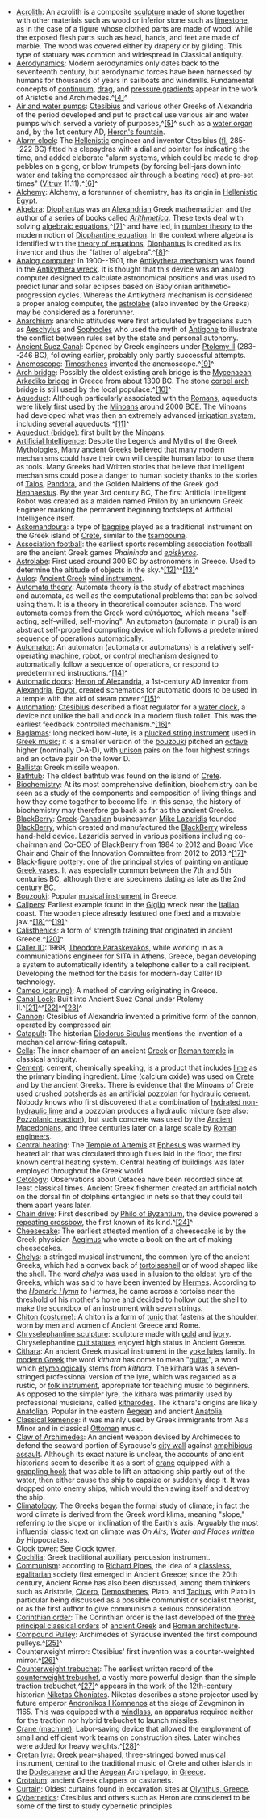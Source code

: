 -   [Acrolith](https://en.wikipedia.org/wiki/Acrolith "Acrolith"): An acrolith is a composite [sculpture](https://en.wikipedia.org/wiki/Sculpture "Sculpture") made of stone together with other materials such as wood or inferior stone such as [limestone](https://en.wikipedia.org/wiki/Limestone "Limestone"), as in the case of a figure whose clothed parts are made of wood, while the exposed flesh parts such as head, hands, and feet are made of marble. The wood was covered either by drapery or by gilding. This type of statuary was common and widespread in Classical antiquity.
-   [Aerodynamics](https://en.wikipedia.org/wiki/Aerodynamics): Modern aerodynamics only dates back to the seventeenth century, but aerodynamic forces have been harnessed by humans for thousands of years in sailboats and windmills. Fundamental concepts of [continuum](https://en.wikipedia.org/wiki/Continuum_mechanics "Continuum mechanics"), [drag](https://en.wikipedia.org/wiki/Aerodynamic_drag "Aerodynamic drag"), and [pressure gradients](https://en.wikipedia.org/wiki/Pressure_gradient "Pressure gradient") appear in the work of Aristotle and Archimedes.^[[4]](https://en.wikipedia.org/wiki/List_of_Greek_inventions_and_discoveries#cite_note-4)^
-   [Air and water pumps](https://en.wikipedia.org/wiki/Hydraulics "Hydraulics"): [Ctesibius](https://en.wikipedia.org/wiki/Ctesibius "Ctesibius") and various other Greeks of Alexandria of the period developed and put to practical use various air and water pumps which served a variety of purposes,^[[5]](https://en.wikipedia.org/wiki/List_of_Greek_inventions_and_discoveries#cite_note-5)^ such as a [water organ](https://en.wikipedia.org/wiki/Water_organ "Water organ") and, by the 1st century AD, [Heron's fountain](https://en.wikipedia.org/wiki/Heron%27s_fountain "Heron's fountain").
-   [Alarm clock](https://en.wikipedia.org/wiki/Alarm_clock "Alarm clock"): The [Hellenistic](https://en.wikipedia.org/wiki/Hellenistic "Hellenistic") engineer and inventor Ctesibius ([fl.](https://en.wikipedia.org/wiki/Floruit "Floruit") 285--222 BC) fitted his clepsydras with a dial and pointer for indicating the time, and added elaborate "alarm systems, which could be made to drop pebbles on a gong, or blow trumpets (by forcing bell-jars down into water and taking the compressed air through a beating reed) at pre-set times" ([Vitruv](https://en.wikipedia.org/wiki/Vitruv "Vitruv") 11.11).^[[6]](https://en.wikipedia.org/wiki/List_of_Greek_inventions_and_discoveries#cite_note-6)^
-   [Alchemy](https://en.wikipedia.org/wiki/Alchemy "Alchemy"): Alchemy, a forerunner of chemistry, has its origin in [Hellenistic Egypt](https://en.wikipedia.org/wiki/Hellenistic_Egypt "Hellenistic Egypt").
-   [Algebra](https://en.wikipedia.org/wiki/Algebra "Algebra"): [Diophantus](https://en.wikipedia.org/wiki/Diophantus "Diophantus") was an [Alexandrian](https://en.wikipedia.org/wiki/Alexandria "Alexandria") Greek mathematician and the author of a series of books called *[Arithmetica](https://en.wikipedia.org/wiki/Arithmetica "Arithmetica")*. These texts deal with solving [algebraic equations](https://en.wikipedia.org/wiki/Algebraic_equation "Algebraic equation"),^[[7]](https://en.wikipedia.org/wiki/List_of_Greek_inventions_and_discoveries#cite_note-7)^ and have led, in [number theory](https://en.wikipedia.org/wiki/Number_theory "Number theory") to the modern notion of [Diophantine equation](https://en.wikipedia.org/wiki/Diophantine_equation "Diophantine equation"). In the context where algebra is identified with the [theory of equations](https://en.wikipedia.org/wiki/Theory_of_equations "Theory of equations"), [Diophantus](https://en.wikipedia.org/wiki/Diophantus "Diophantus") is credited as its inventor and thus the "father of algebra".^[[8]](https://en.wikipedia.org/wiki/List_of_Greek_inventions_and_discoveries#cite_note-8)^
-   [Analog computer](https://en.wikipedia.org/wiki/Analog_computer "Analog computer"): In 1900--1901, the [Antikythera mechanism](https://en.wikipedia.org/wiki/Antikythera_mechanism "Antikythera mechanism") was found in the [Antikythera wreck](https://en.wikipedia.org/wiki/Antikythera_wreck "Antikythera wreck"). It is thought that this device was an analog computer designed to calculate astronomical positions and was used to predict lunar and solar eclipses based on Babylonian arithmetic-progression cycles. Whereas the Antikythera mechanism is considered a proper analog computer, the [astrolabe](https://en.wikipedia.org/wiki/Astrolabe "Astrolabe") (also invented by the Greeks) may be considered as a forerunner.
-   [Anarchism](https://en.wikipedia.org/wiki/Anarchism "Anarchism"): anarchic attitudes were first articulated by tragedians such as [Aeschylus](https://en.wikipedia.org/wiki/Aeschylus "Aeschylus") and [Sophocles](https://en.wikipedia.org/wiki/Sophocles "Sophocles") who used the myth of [Antigone](https://en.wikipedia.org/wiki/Antigone "Antigone") to illustrate the conflict between rules set by the state and personal autonomy.
-   [Ancient Suez Canal](https://en.wikipedia.org/wiki/Ancient_Suez_Canal "Ancient Suez Canal"): Opened by Greek engineers under [Ptolemy II](https://en.wikipedia.org/wiki/Ptolemy_II "Ptolemy II") (283--246 BC), following earlier, probably only partly successful attempts.
-   [Anemoscope](https://en.wikipedia.org/wiki/Anemoscope "Anemoscope"): [Timosthenes](https://en.wikipedia.org/wiki/Timosthenes "Timosthenes") invented the anemoscope.^[[9]](https://en.wikipedia.org/wiki/List_of_Greek_inventions_and_discoveries#cite_note-9)^
-   [Arch bridge](https://en.wikipedia.org/wiki/Arch_bridge "Arch bridge"): Possibly the oldest existing arch bridge is the [Mycenaean](https://en.wikipedia.org/wiki/Mycenaean_Greece "Mycenaean Greece") [Arkadiko bridge](https://en.wikipedia.org/wiki/Arkadiko_bridge "Arkadiko bridge") in Greece from about 1300 BC. The stone [corbel arch](https://en.wikipedia.org/wiki/Corbel_arch "Corbel arch") bridge is still used by the local populace.^[[10]](https://en.wikipedia.org/wiki/List_of_Greek_inventions_and_discoveries#cite_note-10)^
-   [Aqueduct](https://en.wikipedia.org/wiki/Aqueduct_(water_supply) "Aqueduct (water supply)"): Although particularly associated with the [Romans](https://en.wikipedia.org/wiki/Roman_aqueduct "Roman aqueduct"), aqueducts were likely first used by the [Minoans](https://en.wikipedia.org/wiki/Minoans "Minoans") around 2000 BCE. The Minoans had developed what was then an extremely advanced [irrigation system](https://en.wikipedia.org/wiki/Irrigation_system "Irrigation system"), including several aqueducts.^[[11]](https://en.wikipedia.org/wiki/List_of_Greek_inventions_and_discoveries#cite_note-11)^
-   [Aqueduct (bridge)](https://en.wikipedia.org/wiki/Aqueduct_(bridge) "Aqueduct (bridge)"): first built by the Minoans.
-   [Artificial Intelligence](https://en.wikipedia.org/wiki/Artificial_Intelligence "Artificial Intelligence"): Despite the Legends and Myths of the Greek Mythologies, Many ancient Greeks believed that many modern mechanisms could have their own will despite human labor to use them as tools. Many Greeks had Written stories that believe that intelligent mechanisms could pose a danger to human society thanks to the stories of [Talos](https://en.wikipedia.org/wiki/Talos "Talos"), [Pandora](https://en.wikipedia.org/wiki/Pandora "Pandora"), and the Golden Maidens of the Greek god [Hephaestus](https://en.wikipedia.org/wiki/Hephaestus "Hephaestus"). By the year 3rd century BC, The first Artificial Intelligent Robot was created as a maiden named Philon by an unknown Greek Engineer marking the permanent beginning footsteps of Artificial Intelligence itself.
-   [Askomandoura](https://en.wikipedia.org/wiki/Askomandoura "Askomandoura"): a type of [bagpipe](https://en.wikipedia.org/wiki/Bagpipe "Bagpipe") played as a traditional instrument on the Greek island of [Crete](https://en.wikipedia.org/wiki/Crete "Crete"), similar to the [tsampouna](https://en.wikipedia.org/wiki/Tsampouna "Tsampouna").
-   [Association football](https://en.wikipedia.org/wiki/Association_football "Association football"): the earliest sports resembling association football are the ancient Greek games *Phaininda* and *[episkyros](https://en.wikipedia.org/wiki/Episkyros "Episkyros").*
-   [Astrolabe](https://en.wikipedia.org/wiki/Astrolabe "Astrolabe"): First used around 300 BC by astronomers in Greece. Used to determine the altitude of objects in the sky.^[[12]](https://en.wikipedia.org/wiki/List_of_Greek_inventions_and_discoveries#cite_note-12)^^[[13]](https://en.wikipedia.org/wiki/List_of_Greek_inventions_and_discoveries#cite_note-13)^
-   [Aulos](https://en.wikipedia.org/wiki/Aulos "Aulos"): [Ancient Greek](https://en.wikipedia.org/wiki/Music_in_ancient_Greece "Music in ancient Greece") [wind instrument](https://en.wikipedia.org/wiki/Wind_instrument "Wind instrument").
-   [Automata theory](https://en.wikipedia.org/wiki/Automata_theory "Automata theory"): Automata theory is the study of abstract machines and automata, as well as the computational problems that can be solved using them. It is a theory in theoretical computer science. The word automata comes from the Greek word αὐτόματος, which means "self-acting, self-willed, self-moving". An automaton (automata in plural) is an abstract self-propelled computing device which follows a predetermined sequence of operations automatically.
-   [Automaton](https://en.wikipedia.org/wiki/Automaton "Automaton"): An automaton (automata or automatons) is a relatively self-operating [machine](https://en.wikipedia.org/wiki/Machine "Machine"), [robot](https://en.wikipedia.org/wiki/Robot "Robot"), or control mechanism designed to automatically follow a sequence of operations, or respond to predetermined instructions.^[[14]](https://en.wikipedia.org/wiki/List_of_Greek_inventions_and_discoveries#cite_note-definition-14)^
-   [Automatic doors](https://en.wikipedia.org/wiki/Automatic_door "Automatic door"): [Heron of Alexandria](https://en.wikipedia.org/wiki/Heron_of_Alexandria "Heron of Alexandria"), a 1st-century AD inventor from [Alexandria](https://en.wikipedia.org/wiki/Alexandria "Alexandria"), [Egypt](https://en.wikipedia.org/wiki/Egypt "Egypt"), created schematics for automatic doors to be used in a temple with the aid of steam power.^[[15]](https://en.wikipedia.org/wiki/List_of_Greek_inventions_and_discoveries#cite_note-15)^
-   [Automation](https://en.wikipedia.org/wiki/Automation "Automation"): [Ctesibius](https://en.wikipedia.org/wiki/Ctesibius "Ctesibius") described a float regulator for a [water clock](https://en.wikipedia.org/wiki/Water_clock "Water clock"), a device not unlike the ball and cock in a modern flush toilet. This was the earliest feedback controlled mechanism.^[[16]](https://en.wikipedia.org/wiki/List_of_Greek_inventions_and_discoveries#cite_note-16)^
-   [Baglamas](https://en.wikipedia.org/wiki/Baglamas "Baglamas"): long necked bowl-lute, is a [plucked string instrument](https://en.wikipedia.org/wiki/Plucked_string_instrument "Plucked string instrument") used in [Greek music](https://en.wikipedia.org/wiki/Greek_music "Greek music"); it is a smaller version of the [bouzouki](https://en.wikipedia.org/wiki/Bouzouki "Bouzouki") pitched an [octave](https://en.wikipedia.org/wiki/Octave "Octave") higher (nominally D-A-D), with [unison](https://en.wikipedia.org/wiki/Unison "Unison") pairs on the four highest strings and an octave pair on the lower D.
-   [Ballista](https://en.wikipedia.org/wiki/Ballista "Ballista"): Greek missile weapon.
-   [Bathtub](https://en.wikipedia.org/wiki/Bathtub "Bathtub"): The oldest bathtub was found on the island of [Crete](https://en.wikipedia.org/wiki/Crete "Crete").
-   [Biochemistry](https://en.wikipedia.org/wiki/Biochemistry "Biochemistry"): At its most comprehensive definition, biochemistry can be seen as a study of the components and composition of living things and how they come together to become life. In this sense, the history of biochemistry may therefore go back as far as the ancient Greeks.
-   [BlackBerry](https://en.wikipedia.org/wiki/BlackBerry "BlackBerry"): [Greek](https://en.wikipedia.org/wiki/Greeks "Greeks")-[Canadian](https://en.wikipedia.org/wiki/Canadians "Canadians") businessman [Mike Lazaridis](https://en.wikipedia.org/wiki/Mike_Lazaridis "Mike Lazaridis") founded [BlackBerry](https://en.wikipedia.org/wiki/BlackBerry_(company) "BlackBerry (company)"), which created and manufactured the [BlackBerry](https://en.wikipedia.org/wiki/BlackBerry "BlackBerry") wireless hand-held device. Lazaridis served in various positions including co-chairman and Co-CEO of BlackBerry from 1984 to 2012 and Board Vice Chair and Chair of the Innovation Committee from 2012 to 2013.^[[17]](https://en.wikipedia.org/wiki/List_of_Greek_inventions_and_discoveries#cite_note-17)^
-   [Black-figure pottery](https://en.wikipedia.org/wiki/Black-figure_pottery "Black-figure pottery"): one of the principal styles of painting on [antique Greek vases](https://en.wikipedia.org/wiki/Pottery_of_ancient_Greece "Pottery of ancient Greece"). It was especially common between the 7th and 5th centuries BC, although there are specimens dating as late as the 2nd century BC.
-   [Bouzouki](https://en.wikipedia.org/wiki/Bouzouki "Bouzouki"): Popular [musical instrument](https://en.wikipedia.org/wiki/Musical_instrument "Musical instrument") in Greece.
-   [Calipers](https://en.wikipedia.org/wiki/Calipers "Calipers"): Earliest example found in the [Giglio](https://en.wikipedia.org/wiki/Giglio_Island "Giglio Island") wreck near the [Italian](https://en.wikipedia.org/wiki/Italy "Italy") coast. The wooden piece already featured one fixed and a movable jaw.^[[18]](https://en.wikipedia.org/wiki/List_of_Greek_inventions_and_discoveries#cite_note-18)^^[[19]](https://en.wikipedia.org/wiki/List_of_Greek_inventions_and_discoveries#cite_note-19)^
-   [Calisthenics](https://en.wikipedia.org/wiki/Calisthenics "Calisthenics"): a form of strength training that originated in ancient Greece.^[[20]](https://en.wikipedia.org/wiki/List_of_Greek_inventions_and_discoveries#cite_note-20)^
-   [Caller ID](https://en.wikipedia.org/wiki/Caller_ID "Caller ID"): 1968, [Theodore Paraskevakos](https://en.wikipedia.org/wiki/Theodore_Paraskevakos "Theodore Paraskevakos"), while working in as a communications engineer for SITA in Athens, Greece, began developing a system to automatically identify a telephone caller to a call recipient. Developing the method for the basis for modern-day Caller ID technology.
-   [Cameo (carving)](https://en.wikipedia.org/wiki/Cameo_(carving) "Cameo (carving)"): A method of carving originating in Greece.
-   [Canal Lock](https://en.wikipedia.org/wiki/Canal_Lock "Canal Lock"): Built into Ancient Suez Canal under Ptolemy II.^[[21]](https://en.wikipedia.org/wiki/List_of_Greek_inventions_and_discoveries#cite_note-21)^^[[22]](https://en.wikipedia.org/wiki/List_of_Greek_inventions_and_discoveries#cite_note-22)^^[[23]](https://en.wikipedia.org/wiki/List_of_Greek_inventions_and_discoveries#cite_note-23)^
-   [Cannon](https://en.wikipedia.org/wiki/Cannon "Cannon"): Ctesibius of Alexandria invented a primitive form of the cannon, operated by compressed air.
-   [Catapult](https://en.wikipedia.org/wiki/Catapult "Catapult"): The historian [Diodorus Siculus](https://en.wikipedia.org/wiki/Diodorus_Siculus "Diodorus Siculus") mentions the invention of a mechanical arrow-firing catapult.
-   [Cella](https://en.wikipedia.org/wiki/Cella "Cella"): The inner chamber of an ancient [Greek](https://en.wikipedia.org/wiki/Greek_temple "Greek temple") or [Roman temple](https://en.wikipedia.org/wiki/Roman_temple "Roman temple") in classical antiquity.
-   [Cement](https://en.wikipedia.org/wiki/Cement "Cement"): cement, chemically speaking, is a product that includes [lime](https://en.wikipedia.org/wiki/Calcium_oxide "Calcium oxide") as the primary binding ingredient. Lime (calcium oxide) was used on [Crete](https://en.wikipedia.org/wiki/Crete "Crete") and by the ancient Greeks. There is evidence that the Minoans of Crete used crushed potsherds as an artificial [pozzolan](https://en.wikipedia.org/wiki/Pozzolan "Pozzolan") for hydraulic cement. Nobody knows who first discovered that a combination of [hydrated non-hydraulic lime](https://en.wikipedia.org/wiki/Slaked_lime "Slaked lime") and a pozzolan produces a hydraulic mixture (see also: [Pozzolanic reaction](https://en.wikipedia.org/wiki/Pozzolanic_reaction "Pozzolanic reaction")), but such concrete was used by the [Ancient Macedonians](https://en.wikipedia.org/wiki/Ancient_Macedonians "Ancient Macedonians"), and three centuries later on a large scale by [Roman engineers](https://en.wikipedia.org/wiki/Roman_engineers "Roman engineers").
-   [Central heating](https://en.wikipedia.org/wiki/Central_heating "Central heating"): The [Temple of Artemis](https://en.wikipedia.org/wiki/Temple_of_Artemis "Temple of Artemis") at [Ephesus](https://en.wikipedia.org/wiki/Ephesus "Ephesus") was warmed by heated air that was circulated through flues laid in the floor, the first known central heating system. Central heating of buildings was later employed throughout the Greek world.
-   [Cetology](https://en.wikipedia.org/wiki/Cetology "Cetology"): Observations about Cetacea have been recorded since at least classical times. Ancient Greek fishermen created an artificial notch on the dorsal fin of dolphins entangled in nets so that they could tell them apart years later.
-   [Chain drive](https://en.wikipedia.org/wiki/Chain_drive "Chain drive"): First described by [Philo of Byzantium](https://en.wikipedia.org/wiki/Philo_of_Byzantium "Philo of Byzantium"), the device powered a [repeating crossbow](https://en.wikipedia.org/wiki/Repeating_crossbow "Repeating crossbow"), the first known of its kind.^[[24]](https://en.wikipedia.org/wiki/List_of_Greek_inventions_and_discoveries#cite_note-24)^
-   [Cheesecake](https://en.wikipedia.org/wiki/Cheesecake "Cheesecake"): The earliest attested mention of a cheesecake is by the Greek physician [Aegimus](https://en.wikipedia.org/wiki/Aegimus "Aegimus") who wrote a book on the art of making cheesecakes.
-   [Chelys](https://en.wikipedia.org/wiki/Chelys "Chelys"): a stringed musical instrument, the common lyre of the ancient Greeks, which had a convex back of [tortoiseshell](https://en.wikipedia.org/wiki/Tortoiseshell_material "Tortoiseshell material") or of wood shaped like the shell. The word *chelys* was used in allusion to the oldest lyre of the Greeks, which was said to have been invented by [Hermes](https://en.wikipedia.org/wiki/Hermes "Hermes"). According to the *[Homeric Hymn](https://en.wikipedia.org/wiki/Homeric_Hymns "Homeric Hymns") to Hermes*, he came across a tortoise near the threshold of his mother's home and decided to hollow out the shell to make the soundbox of an instrument with seven strings.
-   [Chiton (costume)](https://en.wikipedia.org/wiki/Chiton_(costume) "Chiton (costume)"): A chiton is a form of [tunic](https://en.wikipedia.org/wiki/Tunic "Tunic") that fastens at the shoulder, worn by men and women of Ancient Greece and Rome.
-   [Chryselephantine sculpture](https://en.wikipedia.org/wiki/Chryselephantine_sculpture "Chryselephantine sculpture"): sculpture made with [gold](https://en.wikipedia.org/wiki/Gold "Gold") and [ivory](https://en.wikipedia.org/wiki/Ivory "Ivory"). Chryselephantine [cult statues](https://en.wikipedia.org/wiki/Cult_statue "Cult statue") enjoyed high status in Ancient Greece.
-   [Cithara](https://en.wikipedia.org/wiki/Cithara "Cithara"): An ancient Greek musical instrument in the [yoke lutes](https://en.wikipedia.org/wiki/Yoke_lutes "Yoke lutes") family. In [modern Greek](https://en.wikipedia.org/wiki/Modern_Greek "Modern Greek") the word *kithara* has come to mean "[guitar](https://en.wikipedia.org/wiki/Guitar "Guitar")", a word which [etymologically](https://en.wikipedia.org/wiki/Etymology "Etymology") stems from *kithara*. The kithara was a seven-stringed professional version of the lyre, which was regarded as a rustic, or [folk instrument](https://en.wikipedia.org/wiki/Folk_instrument "Folk instrument"), appropriate for teaching music to beginners. As opposed to the simpler lyre, the kithara was primarily used by professional musicians, called [kitharodes](https://en.wikipedia.org/wiki/Kitharode "Kitharode"). The kithara's origins are likely [Anatolian](https://en.wikipedia.org/wiki/Anatolia "Anatolia"). Popular in the eastern [Aegean](https://en.wikipedia.org/wiki/Aegean_Sea "Aegean Sea") and ancient [Anatolia](https://en.wikipedia.org/wiki/Anatolia "Anatolia").
-   [Classical kemençe](https://en.wikipedia.org/wiki/Classical_kemen%C3%A7e "Classical kemençe"): it was mainly used by Greek immigrants from Asia Minor and in classical [Ottoman](https://en.wikipedia.org/wiki/Ottoman_Empire "Ottoman Empire") music.
-   [Claw of Archimedes](https://en.wikipedia.org/wiki/Claw_of_Archimedes "Claw of Archimedes"): An ancient weapon devised by Archimedes to defend the seaward portion of Syracuse's [city wall](https://en.wikipedia.org/wiki/City_wall "City wall") against [amphibious assault](https://en.wikipedia.org/wiki/Amphibious_assault "Amphibious assault"). Although its exact nature is unclear, the accounts of ancient historians seem to describe it as a sort of [crane](https://en.wikipedia.org/wiki/Crane_(machine) "Crane (machine)") equipped with a [grappling hook](https://en.wikipedia.org/wiki/Grappling_hook "Grappling hook") that was able to lift an attacking ship partly out of the water, then either cause the ship to capsize or suddenly drop it. It was dropped onto enemy ships, which would then swing itself and destroy the ship.
-   [Climatology](https://en.wikipedia.org/wiki/Climatology "Climatology"): The Greeks began the formal study of climate; in fact the word climate is derived from the Greek word klima, meaning "slope," referring to the slope or inclination of the Earth's axis. Arguably the most influential classic text on climate was *On Airs, Water and Places written by* Hippocrates.
-   [Clock tower](https://en.wikipedia.org/wiki/Clock_tower "Clock tower"): See [Clock tower](https://en.wikipedia.org/wiki/Clock_tower "Clock tower").
-   [Cochilia](https://en.wikipedia.org/wiki/Cochilia "Cochilia"): Greek traditional auxiliary percussion instrument.
-   [Communism](https://en.wikipedia.org/wiki/Communism "Communism"): according to [Richard Pipes](https://en.wikipedia.org/wiki/Richard_Pipes "Richard Pipes"), the idea of a [classless](https://en.wikipedia.org/wiki/Classless "Classless"), [egalitarian](https://en.wikipedia.org/wiki/Egalitarian "Egalitarian") society first emerged in Ancient Greece; since the 20th century, Ancient Rome has also been discussed, among them thinkers such as Aristotle, [Cicero](https://en.wikipedia.org/wiki/Cicero "Cicero"), [Demosthenes](https://en.wikipedia.org/wiki/Demosthenes "Demosthenes"), Plato, and [Tacitus](https://en.wikipedia.org/wiki/Tacitus "Tacitus"), with Plato in particular being discussed as a possible communist or socialist theorist, or as the first author to give communism a serious consideration.
-   [Corinthian order](https://en.wikipedia.org/wiki/Corinthian_order "Corinthian order"): The Corinthian order is the last developed of the [three principal classical orders](https://en.wikipedia.org/wiki/Classical_order "Classical order") of [ancient Greek](https://en.wikipedia.org/wiki/Ancient_Greek_architecture "Ancient Greek architecture") and [Roman architecture](https://en.wikipedia.org/wiki/Ancient_Roman_architecture "Ancient Roman architecture").
-   [Compound Pulley](https://en.wikipedia.org/wiki/Compound_pulley "Compound pulley"): Archimedes of Syracuse invented the first compound pulleys.^[[25]](https://en.wikipedia.org/wiki/List_of_Greek_inventions_and_discoveries#cite_note-25)^
-   Counterweight mirror: Ctesibius' first invention was a counter-weighted mirror.^[[26]](https://en.wikipedia.org/wiki/List_of_Greek_inventions_and_discoveries#cite_note-26)^
-   [Counterweight trebuchet](https://en.wikipedia.org/wiki/Counterweight_trebuchet "Counterweight trebuchet"): The earliest written record of the [counterweight trebuchet](https://en.wikipedia.org/wiki/Trebuchet#Counterweight_trebuchet "Trebuchet"), a vastly more powerful design than the simple traction trebuchet,^[[27]](https://en.wikipedia.org/wiki/List_of_Greek_inventions_and_discoveries#cite_note-27)^ appears in the work of the 12th-century historian [Niketas Choniates](https://en.wikipedia.org/wiki/Niketas_Choniates "Niketas Choniates"). Niketas describes a stone projector used by future emperor [Andronikos I Komnenos](https://en.wikipedia.org/wiki/Andronikos_I_Komnenos "Andronikos I Komnenos") at the siege of Zevgminon in 1165. This was equipped with a [windlass](https://en.wikipedia.org/wiki/Windlass "Windlass"), an apparatus required neither for the traction nor hybrid trebuchet to launch missiles.
-   [Crane (machine)](https://en.wikipedia.org/wiki/Crane_(machine) "Crane (machine)"): Labor-saving device that allowed the employment of small and efficient work teams on construction sites. Later winches were added for heavy weights.^[[28]](https://en.wikipedia.org/wiki/List_of_Greek_inventions_and_discoveries#cite_note-28)^
-   [Cretan lyra](https://en.wikipedia.org/wiki/Cretan_lyra "Cretan lyra"): Greek pear-shaped, three-stringed bowed musical instrument, central to the traditional music of Crete and other islands in the [Dodecanese](https://en.wikipedia.org/wiki/Dodecanese "Dodecanese") and the [Aegean](https://en.wikipedia.org/wiki/Aegean_Islands "Aegean Islands") Archipelago, in [Greece](https://en.wikipedia.org/wiki/Greece "Greece").
-   [Crotalum](https://en.wikipedia.org/wiki/Crotalum "Crotalum"): ancient Greek clappers or castanets.
-   [Curtain](https://en.wikipedia.org/wiki/Curtain "Curtain"): Oldest curtains found in excavation sites at [Olynthus, Greece](https://en.wikipedia.org/wiki/Olynthus "Olynthus").
-   [Cybernetics](https://en.wikipedia.org/wiki/Cybernetics "Cybernetics"): Ctesibius and others such as Heron are considered to be some of the first to study cybernetic principles.